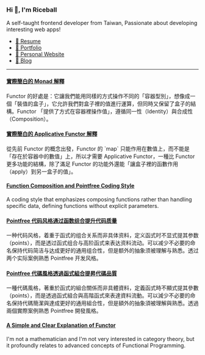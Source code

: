 <h3 >Hi 👋, I'm Riceball</h3>
<p>A self-taught frontend developer from Taiwan, Passionate about developing interesting web apps!</p>

- [📜 Resume](https://weweweb.pages.dev/en/resume/)
- [💼 Portfolio](https://weweweb.pages.dev/en/work/)
- [🏡 Personal Website](https://weweweb.pages.dev/en/)
- [📝 Blog](https://www.webdong.dev/en/)
---

<!--START_SECTION:feed-->
#### [實際簡白的 Monad 解釋](https:&#x2F;&#x2F;www.webdong.dev&#x2F;zh-tw&#x2F;post&#x2F;monad&#x2F;) 
Functor 的好處是：它讓我們能用同樣的方式操作不同的「容器型別」，想像成一個「裝值的盒子」，它允許我們對盒子裡的值進行運算，但同時又保留了盒子的結構。Functor 「提供了方式在容器裡操作值」，遵循同一性（Identity）與合成性（Composition）。
#### [實際簡白的 Applicative Functor 解釋](https:&#x2F;&#x2F;www.webdong.dev&#x2F;zh-tw&#x2F;post&#x2F;applicative&#x2F;) 
從先前 Functor 的概念出發，Functor 的 &#x60;map&#x60; 只能作用在數值上，而不能是「存在於容器中的數值」上，所以才需要 Applicative Functor，一種比 Functor 更多功能的結構，除了滿足 Functor 的功能外還能「讓盒子裡的函數作用（apply）到另一盒子的值」。
#### [Function Composition and Pointfree Coding Style](https:&#x2F;&#x2F;www.webdong.dev&#x2F;en&#x2F;post&#x2F;pointfree&#x2F;) 
A coding style that emphasizes composing functions rather than handling specific data, defining functions without explicit parameters.
#### [Pointfree 代码风格通过函数组合提升代码质量](https:&#x2F;&#x2F;www.webdong.dev&#x2F;zh-cn&#x2F;post&#x2F;pointfree&#x2F;) 
一种代码风格，着重于函式的组合关系而非具体资料，定义函式时不显式提其参数（points），而是透过函式组合与高阶函式来表达资料流动。可以减少不必要的命名保持代码简洁与达成更好的通用组合性，但是额外的抽象须被理解与熟悉。透过两个实际案例熟悉 Pointfree 开发风格。
#### [Pointfree 代碼風格透過函式組合提昇代碼品質](https:&#x2F;&#x2F;www.webdong.dev&#x2F;zh-tw&#x2F;post&#x2F;pointfree&#x2F;) 
一種代碼風格，著重於函式的組合關係而非具體資料，定義函式時不顯式提其參數（points），而是透過函式組合與高階函式來表達資料流動。可以減少不必要的命名保持代碼簡潔與達成更好的通用組合性，但是額外的抽象須被理解與熟悉。透過兩個實際案例熟悉 Pointfree 開發風格。
#### [A Simple and Clear Explanation of Functor](https:&#x2F;&#x2F;www.webdong.dev&#x2F;en&#x2F;post&#x2F;functor&#x2F;) 
I&#39;m not a mathematician and I&#39;m not very interested in category theory, but it profoundly relates to advanced concepts of Functional Programming.
<!--END_SECTION:feed-->

